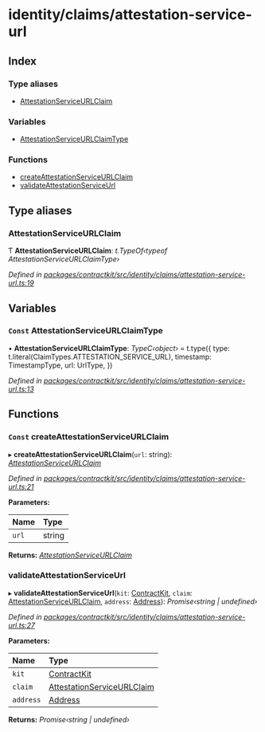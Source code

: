 # identity/claims/attestation-service-url

## Index

### Type aliases

* [AttestationServiceURLClaim](_identity_claims_attestation_service_url_.md#attestationserviceurlclaim)

### Variables

* [AttestationServiceURLClaimType](_identity_claims_attestation_service_url_.md#const-attestationserviceurlclaimtype)

### Functions

* [createAttestationServiceURLClaim](_identity_claims_attestation_service_url_.md#const-createattestationserviceurlclaim)
* [validateAttestationServiceUrl](_identity_claims_attestation_service_url_.md#validateattestationserviceurl)

## Type aliases

### AttestationServiceURLClaim

Ƭ **AttestationServiceURLClaim**: _t.TypeOf‹typeof AttestationServiceURLClaimType›_

_Defined in_ [_packages/contractkit/src/identity/claims/attestation-service-url.ts:19_](https://github.com/celo-org/celo-monorepo/blob/master/packages/contractkit/src/identity/claims/attestation-service-url.ts#L19)

## Variables

### `Const` AttestationServiceURLClaimType

• **AttestationServiceURLClaimType**: _TypeC‹object›_ = t.type\({ type: t.literal\(ClaimTypes.ATTESTATION\_SERVICE\_URL\), timestamp: TimestampType, url: UrlType, }\)

_Defined in_ [_packages/contractkit/src/identity/claims/attestation-service-url.ts:13_](https://github.com/celo-org/celo-monorepo/blob/master/packages/contractkit/src/identity/claims/attestation-service-url.ts#L13)

## Functions

### `Const` createAttestationServiceURLClaim

▸ **createAttestationServiceURLClaim**\(`url`: string\): [_AttestationServiceURLClaim_](_identity_claims_attestation_service_url_.md#attestationserviceurlclaim)

_Defined in_ [_packages/contractkit/src/identity/claims/attestation-service-url.ts:21_](https://github.com/celo-org/celo-monorepo/blob/master/packages/contractkit/src/identity/claims/attestation-service-url.ts#L21)

**Parameters:**

| Name | Type |
| :--- | :--- |
| `url` | string |

**Returns:** [_AttestationServiceURLClaim_](_identity_claims_attestation_service_url_.md#attestationserviceurlclaim)

### validateAttestationServiceUrl

▸ **validateAttestationServiceUrl**\(`kit`: [ContractKit](), `claim`: [AttestationServiceURLClaim](_identity_claims_attestation_service_url_.md#attestationserviceurlclaim), `address`: [Address](_base_.md#address)\): _Promise‹string \| undefined›_

_Defined in_ [_packages/contractkit/src/identity/claims/attestation-service-url.ts:27_](https://github.com/celo-org/celo-monorepo/blob/master/packages/contractkit/src/identity/claims/attestation-service-url.ts#L27)

**Parameters:**

| Name | Type |
| :--- | :--- |
| `kit` | [ContractKit]() |
| `claim` | [AttestationServiceURLClaim](_identity_claims_attestation_service_url_.md#attestationserviceurlclaim) |
| `address` | [Address](_base_.md#address) |

**Returns:** _Promise‹string \| undefined›_

